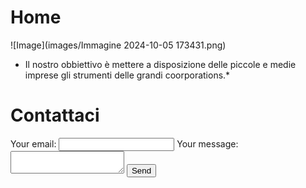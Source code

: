 # Home





![Image](images/Immagine 2024-10-05 173431.png)

* Il nostro obbiettivo è mettere a disposizione delle piccole e medie imprese gli strumenti delle grandi coorporations.*

# Contattaci

<!-- modify this form HTML and place wherever you want your form -->
<form
  action="https://formspree.io/f/xwkyyobb"
  method="POST"
>
  <label>
    Your email:
    <input type="email" name="email">
  </label>
  <label>
    Your message:
    <textarea name="message"></textarea>
  </label>
  <!-- your other form fields go here -->
  <button type="submit">Send</button>
</form>
